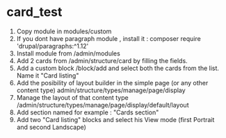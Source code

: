 # card_test


1. Copy module in modules/custom
2. If you dont have paragraph module , install it : composer require 'drupal/paragraphs:^1.12'
3. Install module from /admin/modules
4. Add 2 cards from /admin/structure/card by filling the fields.
5. Add a custom block /block/add and select both the cards from the list. Name it "Card listing"
6. Add the posibility of layout builder in the simple page (or any other content type) admin/structure/types/manage/page/display
7. Manage the layout of that content type /admin/structure/types/manage/page/display/default/layout
8. Add section named for example : "Cards section"
9. Add two "Card listing" blocks and select his View mode (first Portrait and second Landscape)
